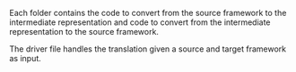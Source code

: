 Each folder contains the code to convert from the source framework to the intermediate representation and code to convert from the intermediate representation to the source framework.

The driver file handles the translation given a source and target framework as input.
